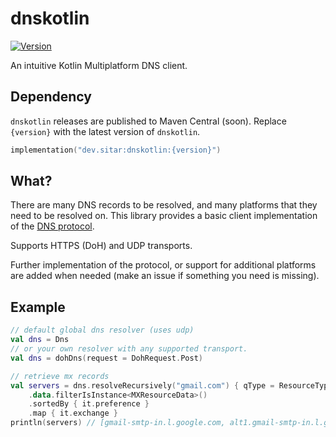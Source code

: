 # dnskotlin
[![Version](https://img.shields.io/maven-central/v/dev.sitar/dnskotlin)](https://search.maven.org/artifact/dev.sitar/dnskotlin)

An intuitive Kotlin Multiplatform DNS client.

## Dependency
`dnskotlin` releases are published to Maven Central (soon). Replace `{version}` with the latest version of `dnskotlin`.
```kotlin
implementation("dev.sitar:dnskotlin:{version}")
```

## What?
There are many DNS records to be resolved, and many platforms that they need to be resolved on. This library provides a basic client implementation of the [DNS protocol](https://www.ietf.org/rfc/rfc1035.txt). 

Supports HTTPS (DoH) and UDP transports.

Further implementation of the protocol, or support for additional platforms are added when needed (make an issue if something you need is missing).

## Example
```kotlin
// default global dns resolver (uses udp)
val dns = Dns
// or your own resolver with any supported transport.
val dns = dohDns(request = DohRequest.Post)

// retrieve mx records
val servers = dns.resolveRecursively("gmail.com") { qType = ResourceType.MX }
    .data.filterIsInstance<MXResourceData>()
    .sortedBy { it.preference }
    .map { it.exchange }
println(servers) // [gmail-smtp-in.l.google.com, alt1.gmail-smtp-in.l.google.com, alt2.gmail-smtp-in.l.google.com, alt3.gmail-smtp-in.l.google.com, alt4.gmail-smtp-in.l.google.com]
```